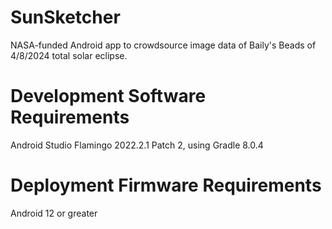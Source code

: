 # SunSketcher
NASA-funded Android app to crowdsource image data of Baily's Beads of 4/8/2024 total solar eclipse.

# Development Software Requirements
Android Studio Flamingo 2022.2.1 Patch 2, using Gradle 8.0.4

# Deployment Firmware Requirements
Android 12 or greater

